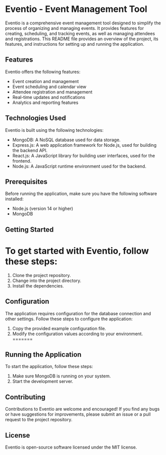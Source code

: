 # Eventio - Event Management Tool

Eventio is a comprehensive event management tool designed to simplify the process of organizing and managing events. It provides features for creating, scheduling, and tracking events, as well as managing attendees and registrations. This README file provides an overview of the project, its features, and instructions for setting up and running the application.

## Features

Eventio offers the following features:

- Event creation and management
- Event scheduling and calendar view
- Attendee registration and management
- Real-time updates and notifications
- Analytics and reporting features

## Technologies Used

Eventio is built using the following technologies:

- MongoDB: A NoSQL database used for data storage.
- Express.js: A web application framework for Node.js, used for building the backend API.
- React.js: A JavaScript library for building user interfaces, used for the frontend.
- Node.js: A JavaScript runtime environment used for the backend.

## Prerequisites

Before running the application, make sure you have the following software installed:

- Node.js (version 14 or higher)
- MongoDB

## Getting Started


To get started with Eventio, follow these steps:
=======


1. Clone the project repository.
2. Change into the project directory.
3. Install the dependencies.

## Configuration

The application requires configuration for the database connection and other settings. Follow these steps to configure the application:


1. Copy the provided example configuration file.
2. Modify the configuration values according to your environment.
=======


## Running the Application

To start the application, follow these steps:

1. Make sure MongoDB is running on your system.
2. Start the development server.

## Contributing

Contributions to Eventio are welcome and encouraged! If you find any bugs or have suggestions for improvements, please submit an issue or a pull request to the project repository.

## License

Eventio is open-source software licensed under the MIT license.
